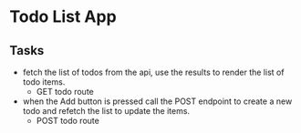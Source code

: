 # Todo List App

## Tasks
- fetch the list of todos from the api, use the results to render the list of todo items.
    - GET todo route
- when the Add button is pressed call the POST endpoint to create a new todo and refetch the list to update the items.
    - POST todo route